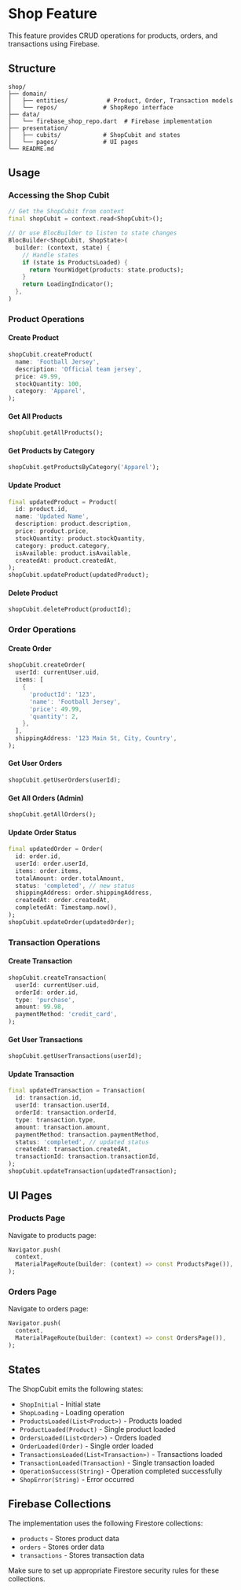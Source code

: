 # Shop Feature

This feature provides CRUD operations for products, orders, and transactions using Firebase.

## Structure

```
shop/
├── domain/
│   ├── entities/           # Product, Order, Transaction models
│   └── repos/             # ShopRepo interface
├── data/
│   └── firebase_shop_repo.dart  # Firebase implementation
├── presentation/
│   ├── cubits/            # ShopCubit and states
│   └── pages/             # UI pages
└── README.md
```

## Usage

### Accessing the Shop Cubit

```dart
// Get the ShopCubit from context
final shopCubit = context.read<ShopCubit>();

// Or use BlocBuilder to listen to state changes
BlocBuilder<ShopCubit, ShopState>(
  builder: (context, state) {
    // Handle states
    if (state is ProductsLoaded) {
      return YourWidget(products: state.products);
    }
    return LoadingIndicator();
  },
)
```

### Product Operations

#### Create Product
```dart
shopCubit.createProduct(
  name: 'Football Jersey',
  description: 'Official team jersey',
  price: 49.99,
  stockQuantity: 100,
  category: 'Apparel',
);
```

#### Get All Products
```dart
shopCubit.getAllProducts();
```

#### Get Products by Category
```dart
shopCubit.getProductsByCategory('Apparel');
```

#### Update Product
```dart
final updatedProduct = Product(
  id: product.id,
  name: 'Updated Name',
  description: product.description,
  price: product.price,
  stockQuantity: product.stockQuantity,
  category: product.category,
  isAvailable: product.isAvailable,
  createdAt: product.createdAt,
);
shopCubit.updateProduct(updatedProduct);
```

#### Delete Product
```dart
shopCubit.deleteProduct(productId);
```

### Order Operations

#### Create Order
```dart
shopCubit.createOrder(
  userId: currentUser.uid,
  items: [
    {
      'productId': '123',
      'name': 'Football Jersey',
      'price': 49.99,
      'quantity': 2,
    },
  ],
  shippingAddress: '123 Main St, City, Country',
);
```

#### Get User Orders
```dart
shopCubit.getUserOrders(userId);
```

#### Get All Orders (Admin)
```dart
shopCubit.getAllOrders();
```

#### Update Order Status
```dart
final updatedOrder = Order(
  id: order.id,
  userId: order.userId,
  items: order.items,
  totalAmount: order.totalAmount,
  status: 'completed', // new status
  shippingAddress: order.shippingAddress,
  createdAt: order.createdAt,
  completedAt: Timestamp.now(),
);
shopCubit.updateOrder(updatedOrder);
```

### Transaction Operations

#### Create Transaction
```dart
shopCubit.createTransaction(
  userId: currentUser.uid,
  orderId: order.id,
  type: 'purchase',
  amount: 99.98,
  paymentMethod: 'credit_card',
);
```

#### Get User Transactions
```dart
shopCubit.getUserTransactions(userId);
```

#### Update Transaction
```dart
final updatedTransaction = Transaction(
  id: transaction.id,
  userId: transaction.userId,
  orderId: transaction.orderId,
  type: transaction.type,
  amount: transaction.amount,
  paymentMethod: transaction.paymentMethod,
  status: 'completed', // updated status
  createdAt: transaction.createdAt,
  transactionId: transaction.transactionId,
);
shopCubit.updateTransaction(updatedTransaction);
```

## UI Pages

### Products Page
Navigate to products page:
```dart
Navigator.push(
  context,
  MaterialPageRoute(builder: (context) => const ProductsPage()),
);
```

### Orders Page
Navigate to orders page:
```dart
Navigator.push(
  context,
  MaterialPageRoute(builder: (context) => const OrdersPage()),
);
```

## States

The ShopCubit emits the following states:

- `ShopInitial` - Initial state
- `ShopLoading` - Loading operation
- `ProductsLoaded(List<Product>)` - Products loaded
- `ProductLoaded(Product)` - Single product loaded
- `OrdersLoaded(List<Order>)` - Orders loaded
- `OrderLoaded(Order)` - Single order loaded
- `TransactionsLoaded(List<Transaction>)` - Transactions loaded
- `TransactionLoaded(Transaction)` - Single transaction loaded
- `OperationSuccess(String)` - Operation completed successfully
- `ShopError(String)` - Error occurred

## Firebase Collections

The implementation uses the following Firestore collections:

- `products` - Stores product data
- `orders` - Stores order data
- `transactions` - Stores transaction data

Make sure to set up appropriate Firestore security rules for these collections.

